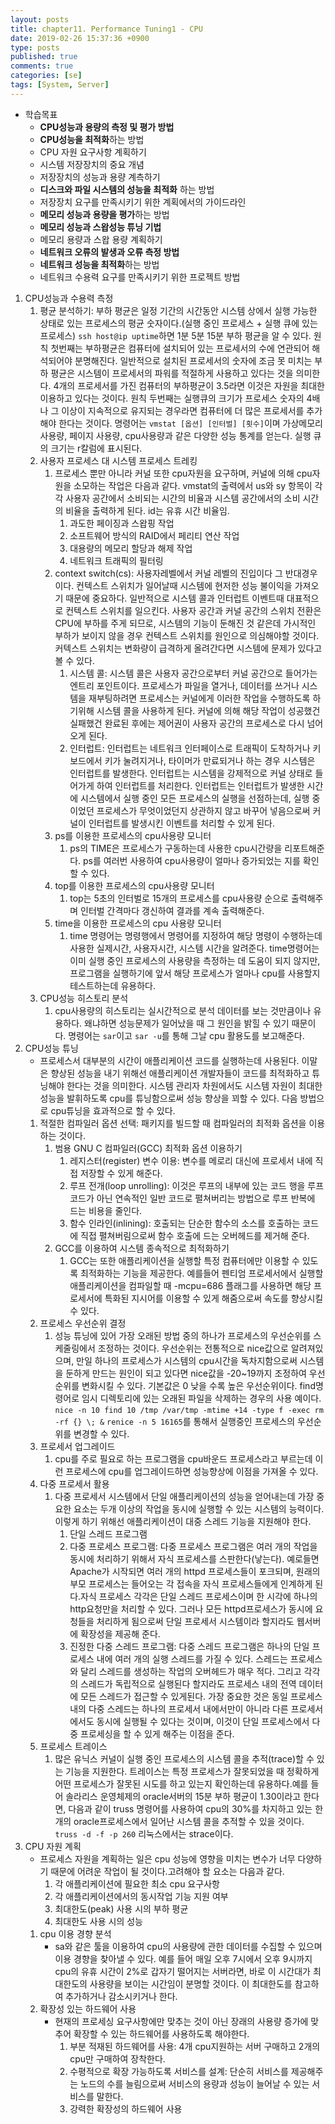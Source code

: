 ```yaml
---
layout: posts
title: chapter11. Performance Tuning1 - CPU
date: 2019-02-26 15:37:36 +0900
type: posts
published: true
comments: true
categories: [se]
tags: [System, Server]
---
```



* 학습목표
    * **CPU성능과 용량의 측정 및 평가 방법**
    * **CPU성능을 최적화**하는 방법
    * CPU 자원 요구사항 계획하기
    * 시스템 저장장치의 중요 개념
    * 저장장치의 성능과 용량 계측하기
    * **디스크와 파일 시스템의 성능을 최적화** 하는 방법
    * 저장장치 요구를 만족시키기 위한 계획에서의 가이드라인
    * **메모리 성능과 용량을 평가**하는 방법
    * **메모리 성능과 스왑성능 튜닝 기법**
    * 메모리 용량과 스왑 용량 계획하기
    * **네트워크 오류의 발생과 오류 측정 방법**
    * **네트워크 성능을 최적화**하는 방법
    * 네트워크 수용력 요구를 만족시키기 위한 프로젝트 방법

1. CPU성능과 수용력 측정
    1. 평균 분석하기: 부하 평균은 일정 기간의 시간동안 시스템 상에서 실행 가능한 상태로 있는 프로세스의 평균 숫자이다.(실행 중인 프로세스 + 실행 큐에 있는 프로세스) `ssh host@ip uptime`하면 1분 5분 15분 부하 평균을 알 수 있다. 원칙 첫번째는 부하평균은 컴퓨터에 설치되어 있는 프로세서의 수에 연관되어 해석되어야 분명해진다. 일반적으로 설치된 프로세서의 숫자에 조금 못 미치는 부하 평균은 시스템이 프로세서의 파워를 적절하게 사용하고 있다는 것을 의미한다. 4개의 프로세서를 가진 컴퓨터의 부하평균이 3.5라면 이것은 자원을 최대한 이용하고 있다는 것이다. 원칙 두번째는 실행큐의 크기가 프로세스 숫자의 4배나 그 이상이 지속적으로 유지되는 경우라면 컴퓨터에 더 많은 프로세서를 추가해야 한다는 것이다. 명령어는 `vmstat [옵션] [인터벌] [횟수]`이며 가상메모리 사용량, 페이지 사용량, cpu사용량과 같은 다양한 성능 통계를 얻는다. 실행 큐의 크기는 r칼럼에 표시된다.
    2. 사용자 프로세스 대 시스템 프로세스 트레킹
        1. 프로세스 뿐만 아니라 커널 또한 cpu자원을 요구하며, 커널에 의해 cpu자원을 소모하는 작업은 다음과 같다. vmstat의 출력에서 us와 sy 항목이 각각 사용자 공간에서 소비되는 시간의 비율과 시스템 공간에서의 소비 시간의 비율을 출력하게 된다. id는 유휴 시간 비율임.
            1. 과도한 페이징과 스왑핑 작업
            2. 소프트웨어 방식의 RAID에서 페리티 연산 작업
            3. 대용량의 메모리 할당과 해제 작업
            4. 네트워크 트래픽의 필터링
        2. context switch(cs): 사용자레벨에서 커널 레벨의 진입이다 그 반대경우이다. 컨텍스트 스위치가 일어날때 시스템에 현저한 성능 불이익을 가져오기 때문에 중요하다. 일반적으로 시스템 콜과 인터럽트 이벤트때 대표적으로 컨텍스트 스위치를 일으킨다. 사용자 공간과 커널 공간의 스위치 전환은 CPU에 부하를 주게 되므로, 시스템의 기능이 둔해진 것 같은데 가시적인 부하가 보이지 않을 경우 컨텍스트 스위치를 원인으로 의심해야할 것이다. 커텍스트 스위치는 변화량이 급격하게 올려간다면 시스템에 문제가 있다고 볼 수 있다.
            1. 시스템 콜: 시스템 콜은 사용자 공간으로부터 커널 공간으로 들어가는 엔트리 포인트이다. 프로세스가 파일을 열거나, 데이터를 쓰거나 시스템을 재부팅하려면 프로세스는 커널에게 이러한 작업을 수행하도록 하기위해 시스템 콜을 사용하게 된다. 커널에 의해 해당 작업이 성공했건 실패했건 완료된 후에는 제어권이 사용자 공간의 프로세스로 다시 넘어오게 된다.
            2. 인터럽트: 인터럽트는 네트워크 인터페이스로 트래픽이 도착하거나 키보드에서 키가 눌려지거나, 타이머가 만료되거나 하는 경우 시스템은 인터럽트를 발생한다. 인터럽트는 시스템을 강제적으로 커널 상태로 들어가게 하여 인터럽트를 처리한다. 인터럽트는 인터럽트가 발생한 시간에 시스템에서 실행 중인 모든 프로세스의 실행을 선점하는데, 실행 중이었던 프로세스가 무엇이었던지 상관하지 않고 바꾸어 넣음으로써 커널이 인터럽트를 발생시킨 이벤트를 처리할 수 있게 된다.
        3. ps를 이용한 프로세스의 cpu사용량 모니터
            1. ps의 TIME은 프로세스가 구동하는데 사용한 cpu시간량을 리포트해준다. ps를 여러번 사용하여 cpu사용량이 얼마나 증가되었는 지를 확인 할 수 있다.
        4. top를 이용한 프로세스의 cpu사용량 모니터
            1. top는 5초의 인터벌로 15개의 프로세스를 cpu사용량 순으로 출력해주며 인터벌 간격마다 갱신하여 결과를 계속 출력해준다.
        5. time을 이용한 프로세스의 cpu 사용량 모니터
            1. time 명령어는 명령행에서 명령어를 지정하여 해당 명령이 수행하는데 사용한 실제시간, 사용자시간, 시스템 시간을 알려준다. time명령어는 이미 실행 중인 프로세스의 사용량을 측정하는 데 도움이 되지 않지만, 프로그램을 실행하기에 앞서 해당 프로세스가 얼마나 cpu를 사용할지 테스트하는데 유용하다.
    3. CPU성능 히스토리 분석
        1. cpu사용량의 히스토리는 실시간적으로 분석 데이터를 보는 것만큼이나 유용하다. 왜냐하면 성능문제가 일어났을 때 그 원인을 밝힐 수 있기 때문이다. 명령어는 `sar`이고 `sar -u`를 통해 그날 cpu 활용도를 보고해준다.
2. CPU성능 튜닝
    * 프로세스서 대부분의 시간이 애플리케이션 코드를 실행하는데 사용된다. 이말은 향상된 성능을 내기 위해선 애플리케이션 개발자들이 코드를 최적화하고 튜닝해야 한다는 것을 의미한다. 시스템 관리자 차원에서도 시스템 자원이 최대한 성능을 발휘하도록 cpu를 튜닝함으로써 성능 향상을 꾀할 수 있다. 다음 방법으로 cpu튜닝을 효과적으로 할 수 있다.
    1. 적절한 컴파일러 옵션 선택: 패키지를 빌드할 때 컴파일러의 최적화 옵션을 이용하는 것이다.
        1. 범용 GNU C 컴파일러(GCC) 최적화 옵션 이용하기
            1. 레지스터(register) 변수 이용: 변수를 메로리 대신에 프로세서 내에 직접 저장할 수 있게 해준다.
            2. 루프 전개(loop unrolling): 이것은 루프의 내부에 있는 코드 행을 루프 코드가 아닌 연속적인 일반 코드로 펼쳐버리는 방법으로 루프 반복에 드는 비용을 줄인다.
            3. 함수 인라인(inlining): 호출되는 단순한 함수의 소스를 호출하는 코드에 직접 펼쳐버림으로써 함수 호출에 드는 오버헤드를 제거해 준다.
        2. GCC를 이용하여 시스템 종속적으로 최적화하기
            1. GCC는 또한 애플리케이션을 실행할 특정 컴퓨터에만 이용할 수 있도록 최적화하는 기능을 제공한다. 예를들어 펜티엄 프로세서에서 실행할 애플리케이션을 컴파일할 때 -mcpu=686 플래그를 사용하면 해당 프로세서에 특화된 지시어를 이용할 수 있게 해줌으로써 속도를 향상시킬 수 있다.
    2. 프로세스 우선순위 결정
        1. 성능 튜닝에 있어 가장 오래된 방법 중의 하나가 프로세스의 우선순위를 스케줄링에서 조정하는 것이다. 우선순위는 전통적으로 nice값으로 알려져있으며, 만일 하나의 프로세스가 시스템의 cpu시간을 독차지함으로써 시스템을 둔하게 만드는 원인이 되고 있다면 nice값을 -20~19까지 조정하여 우선순위를 변화시킬 수 있다. 기본값은 0 낮을 수록 높은 우선순위이다. find명령어로 임시 디렉토리에 있는 오래된 파일을 삭제하는 경우의 사용 예이다. `nice -n 10 find 10 /tmp /var/tmp -mtime +14 -type f -exec rm -rf {} \; &` `renice -n 5 16165`를 통해서 실행중인 프로세스의 우선순위를 변경할 수 있다.
    3. 프로세서 업그레이드
        1.  cpu를 주로 필요로 하는 프로그램을 cpu바운드 프로세스라고 부르는데 이런 프로세스에 cpu를 업그레이드하면 성능향상에 이점을 가져올 수 있다.
    4. 다중 프로세서 활용
        1. 다중 프로세서 시스템에서 단일 애플리케이션의 성능을 얻어내는데 가장 중요한 요소는 두개 이상의 작업을 동시에 실행할 수 있는 시스템의 능력이다. 이렇게 하기 위해선 애플리케이션이 대중 스레드 기능을 지원해야 한다.
            1. 단일 스레드 프로그램
            2. 다중 프로세스 프로그램: 다중 프로세스 프로그램은 여러 개의 작업을 동시에 처리하기 위해서 자식 프로세스를 스판한다(낳는다). 예로들면 Apache가 시작되면 여러 개의 httpd 프로세스들이 포크되며, 원래의 부모 프로세스는 들어오는 각 접속을 자식 프로세스들에게 인계하게 된다.자식 프로세스 각각은 단일 스레드 프로세스이며 한 시각에 하나의 http요청만을 처리할 수 있다. 그러나 모든 httpd프로세스가 동시에 요청들을 처리하게 됨으로써 단일 프로세서 시스템이라 할지라도 웹서버에 확장성을 제공해 준다.
            3. 진정한 다중 스레드 프로그램: 다중 스레드 프로그램은 하나의 단일 프로세스 내에 여러 개의 실행 스레드를 가질 수 있다. 스레드는 프로세스와 달리 스레드를 생성하는 작업의 오버헤드가 매우 적다. 그리고 각각의 스레드가 독립적으로 실행된다 할지라도 프로세스 내의 전역 데이터에 모든 스레드가 접근할 수 있게된다. 가장 중요한 것은 동일 프로세스 내의 다중 스레드는 하나의 프로세서 내에서만이 아니라 다른 프로세서에서도 동시에 실행될 수 있다는 것이며, 이것이 단일 프로세스에서 다중 프로세싱을 할 수 있게 해주는 이점을 준다.
    5. 프로세스 트레이스
        1. 많은 유닉스 커널이 실행 중인 프로세스의 시스템 콜을 추적(trace)할 수 있는 기능을 지원한다. 트레이스는 특정 프로세스가 잘못되었을 때 정확하게 어떤 프로세스가 잘못된 시도를 하고 있는지 확인하는데 유용하다.예를 들어 솔라리스 운영체제의 oracle서버의 15분 부하 평균이 1.30이라고 한다면, 다음과 같이 truss 명령어를 사용하여 cpu의 30%를 차지하고 있는 한 개의 oracle프로세스에서 일어난 시스템 콜을 추적할 수 있을 것이다. `truss -d -f -p 260` 리눅스에서는 strace이다.
3. CPU 자원 계획
    * 프로세스 자원을 계획하는 일은 cpu 성능에 영향을 미치는 변수가 너무 다양하기 때문에 어려운 작업이 될 것이다.고려해야 할 요소는 다음과 같다.
        1. 각 애플리케이션에 필요한 최소 cpu 요구사항
        2. 각 애플리케이션에서의 동시작업 기능 지원 여부
        3. 최대한도(peak) 사용 시의 부하 평균
        4. 최대한도 사용 시의 성능
    1. cpu 이용 경향 분석
        * sa와 같은 툴을 이용하여 cpu의 사용량에 관한 데이터를 수집할 수 있으며 이용 경향을 찾아낼 수 있다. 예를 들어 매일 오후 7시에서 오후 9시까지 cpu의 유휴 시간이 2%로 갑자기 떨어지는 서버라면, 바로 이 시간대가 최대한도의 사용량을 보이는 시간임이 분명할 것이다. 이 최대한도를 참고하여 추가하거나 감소시키거나 한다.
    2. 확장성 있는 하드웨어 사용
        * 현재의 프로세싱 요구사항에만 맞추는 것이 아닌 장래의 사용량 증가에 맞추어 확장할 수 있는 하드웨어를 사용하도록 해야한다.
            1. 부분 적재된 하드웨어를 사용: 4개 cpu지원하는 서버 구매하고 2개의 cpu만 구매하여 장착한다.
            2. 수평적으로 확장 가능하도록 서비스를 설계: 단순히 서비스를 제공해주는 노드의 수를 늘림으로써 서비스의 용량과 성능이 늘어날 수 있는 서비스를 말한다.
            3. 강력한 확장성의 하드웨어 사용
